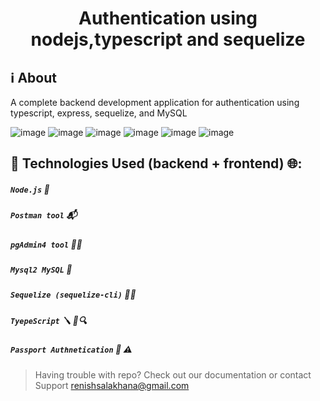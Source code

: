 <h1 align="center">Authentication using nodejs,typescript and sequelize </h1>

## :information_source: About

A complete backend development application for authentication using typescript, express, sequelize, and MySQL

![image](https://github.com/RenishSalakhana/MERN_USER_AUTHENTICATION_APP/assets/67519562/3d2423ba-0544-4891-bf5d-fd87ca16a11c) ![image](https://github.com/RenishSalakhana/MERN_USER_AUTHENTICATION_APP/assets/67519562/825a4d9b-62b8-4a4b-8b03-2c93878b9222)
![image](https://github.com/RenishSalakhana/MERN_USER_AUTHENTICATION_APP/assets/67519562/44450b5d-46c0-4624-891e-51c287cd5640)
 ![image](https://github.com/RenishSalakhana/MERN_USER_AUTHENTICATION_APP/assets/67519562/ad68bd68-6aca-4a26-ab16-d6013bc02612)
 ![image](https://github.com/RenishSalakhana/MERN_USER_AUTHENTICATION_APP/assets/67519562/365ca9e5-fdce-45fd-ba0e-e1ce077f582a) ![image](https://github.com/RenishSalakhana/MERN_USER_AUTHENTICATION_APP/assets/67519562/965bc305-82fc-43f7-9345-53e30cc48734)


## :hammer: Technologies Used (backend + frontend) 🌐:

##### `Node.js` 🌳
##### `Postman tool` 📬
##### `pgAdmin4 tool` 🧙‍♂️
##### `Mysql2 MySQL` 🐬
##### `Sequelize (sequelize-cli)` 🧞‍♂️
##### `TyepeScript` 🪛 🚫🔍
##### `Passport Authnetication` 🧭 ⚠️



> Having trouble with repo? Check out our documentation or contact Support renishsalakhana@gmail.com



